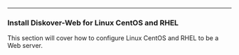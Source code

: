___
### Install Diskover-Web for Linux CentOS and RHEL

This section will cover how to configure Linux CentOS and RHEL to be a Web server.
